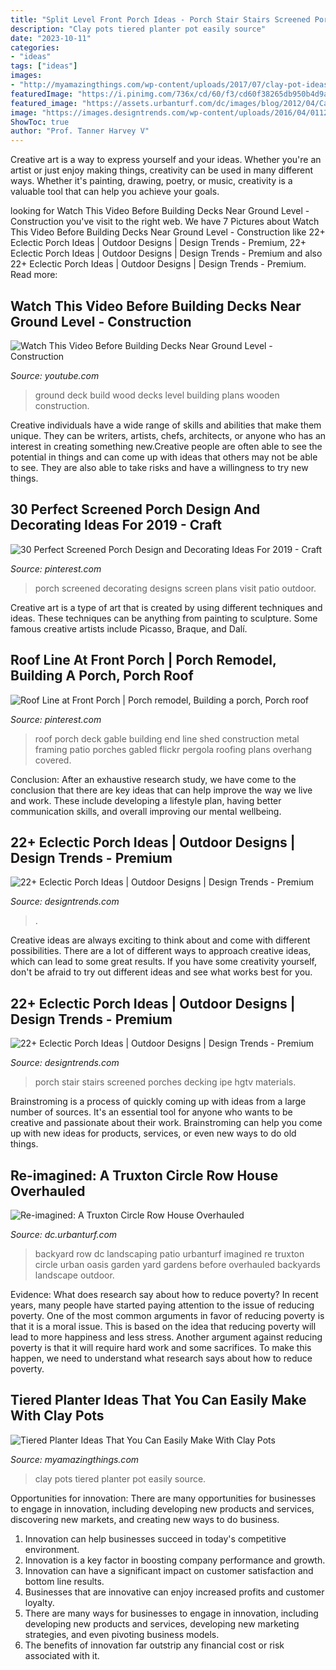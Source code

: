 ```yaml
---
title: "Split Level Front Porch Ideas - Porch Stair Stairs Screened Porches Decking Ipe Hgtv Materials"
description: "Clay pots tiered planter pot easily source"
date: "2023-10-11"
categories:
- "ideas"
tags: ["ideas"]
images:
- "http://myamazingthings.com/wp-content/uploads/2017/07/clay-pot-ideas-5.jpeg"
featuredImage: "https://i.pinimg.com/736x/cd/60/f3/cd60f38265db950b4d9a1e2b6303ec15.jpg"
featured_image: "https://assets.urbanturf.com/dc/images/blog/2012/04/Capital_pixel_27N_backyard.jpg"
image: "https://images.designtrends.com/wp-content/uploads/2016/04/01124837/decor-for-small-front-porch.jpg"
ShowToc: true
author: "Prof. Tanner Harvey V"
---
```



Creative art is a way to express yourself and your ideas. Whether you're an artist or just enjoy making things, creativity can be used in many different ways. Whether it's painting, drawing, poetry, or music, creativity is a valuable tool that can help you achieve your goals.

	

		
looking for Watch This Video Before Building Decks Near Ground Level - Construction you've visit to the right web. We have 7 Pictures about Watch This Video Before Building Decks Near Ground Level - Construction like 22+ Eclectic Porch Ideas | Outdoor Designs | Design Trends - Premium, 22+ Eclectic Porch Ideas | Outdoor Designs | Design Trends - Premium and also 22+ Eclectic Porch Ideas | Outdoor Designs | Design Trends - Premium. Read more:
		
    
## Watch This Video Before Building Decks Near Ground Level - Construction

<img loading=lazy src="https://i.ytimg.com/vi/BRwSEKnI5NE/maxresdefault.jpg" onerror="this.onerror=null;this.src='https://tse3.mm.bing.net/th?id=OIP.oloA75yhZ-izaTgRZXrzswHaEK&amp;pid=15.1';" alt="Watch This Video Before Building Decks Near Ground Level - Construction">

_Source: youtube.com_

>ground deck build wood decks level building plans wooden construction. 

	

Creative individuals have a wide range of skills and abilities that make them unique. They can be writers, artists, chefs, architects, or anyone who has an interest in creating something new.Creative people are often able to see the potential in things and can come up with ideas that others may not be able to see. They are also able to take risks and have a willingness to try new things.

    
## 30 Perfect Screened Porch Design And Decorating Ideas For 2019 - Craft

<img loading=lazy src="https://i.pinimg.com/736x/cd/60/f3/cd60f38265db950b4d9a1e2b6303ec15.jpg" onerror="this.onerror=null;this.src='https://tse4.mm.bing.net/th?id=OIP.CnaNxxXU3xd_s_wULFtQegHaLF&amp;pid=15.1';" alt="30 Perfect Screened Porch Design and Decorating Ideas For 2019 - Craft">

_Source: pinterest.com_

>porch screened decorating designs screen plans visit patio outdoor. 

	

Creative art is a type of art that is created by using different techniques and ideas. These techniques can be anything from painting to sculpture. Some famous creative artists include Picasso, Braque, and Dalí.

    
## Roof Line At Front Porch | Porch Remodel, Building A Porch, Porch Roof

<img loading=lazy src="https://i.pinimg.com/736x/f9/e6/6f/f9e66f2cda570c5dd829b84cb224c170--porch-cover-shed-roof.jpg" onerror="this.onerror=null;this.src='https://tse3.mm.bing.net/th?id=OIP.mfWXizhABGNhTUhCa2BQpgHaFE&amp;pid=15.1';" alt="Roof Line at Front Porch | Porch remodel, Building a porch, Porch roof">

_Source: pinterest.com_

>roof porch deck gable building end line shed construction metal framing patio porches gabled flickr pergola roofing plans overhang covered. 

	

Conclusion:
After an exhaustive research study, we have come to the conclusion that there are key ideas that can help improve the way we live and work. These include developing a lifestyle plan, having better communication skills, and overall improving our mental wellbeing.

    
## 22+ Eclectic Porch Ideas | Outdoor Designs | Design Trends - Premium

<img loading=lazy src="https://images.designtrends.com/wp-content/uploads/2016/04/01124837/decor-for-small-front-porch.jpg" onerror="this.onerror=null;this.src='https://tse3.mm.bing.net/th?id=OIP.ZndE8IWOQUndZ4hkXYLrKwHaJ4&amp;pid=15.1';" alt="22+ Eclectic Porch Ideas | Outdoor Designs | Design Trends - Premium">

_Source: designtrends.com_

>. 

	

Creative ideas are always exciting to think about and come with different possibilities. There are a lot of different ways to approach creative ideas, which can lead to some great results. If you have some creativity yourself, don't be afraid to try out different ideas and see what works best for you.

    
## 22+ Eclectic Porch Ideas | Outdoor Designs | Design Trends - Premium

<img loading=lazy src="https://images.designtrends.com/wp-content/uploads/2016/04/01131552/Wooden-Small-Porch-Deck-Ideas.jpeg" onerror="this.onerror=null;this.src='https://tse4.mm.bing.net/th?id=OIP.lUsbHYRHz2FbTIbvPNRVLQHaE8&amp;pid=15.1';" alt="22+ Eclectic Porch Ideas | Outdoor Designs | Design Trends - Premium">

_Source: designtrends.com_

>porch stair stairs screened porches decking ipe hgtv materials. 

	

Brainstroming is a process of quickly coming up with ideas from a large number of sources. It's an essential tool for anyone who wants to be creative and passionate about their work. Brainstroming can help you come up with new ideas for products, services, or even new ways to do old things.

    
## Re-imagined: A Truxton Circle Row House Overhauled

<img loading=lazy src="https://assets.urbanturf.com/dc/images/blog/2012/04/Capital_pixel_27N_backyard.jpg" onerror="this.onerror=null;this.src='https://tse2.mm.bing.net/th?id=OIP.fsQXSEBZC3T5ylNWoJUlMAHaFj&amp;pid=15.1';" alt="Re-imagined: A Truxton Circle Row House Overhauled">

_Source: dc.urbanturf.com_

>backyard row dc landscaping patio urbanturf imagined re truxton circle urban oasis garden yard gardens before overhauled backyards landscape outdoor. 

	

Evidence: What does research say about how to reduce poverty?
In recent years, many people have started paying attention to the issue of reducing poverty. One of the most common arguments in favor of reducing poverty is that it is a moral issue. This is based on the idea that reducing poverty will lead to more happiness and less stress. Another argument against reducing poverty is that it will require hard work and some sacrifices. To make this happen, we need to understand what research says about how to reduce poverty.

    
## Tiered Planter Ideas That You Can Easily Make With Clay Pots

<img loading=lazy src="http://myamazingthings.com/wp-content/uploads/2017/07/clay-pot-ideas-5.jpeg" onerror="this.onerror=null;this.src='https://tse4.mm.bing.net/th?id=OIP.E8Wz8UGR_xs_H9BitXGH0QHaLH&amp;pid=15.1';" alt="Tiered Planter Ideas That You Can Easily Make With Clay Pots">

_Source: myamazingthings.com_

>clay pots tiered planter pot easily source. 

	

Opportunities for innovation: There are many opportunities for businesses to engage in innovation, including developing new products and services, discovering new markets, and creating new ways to do business.
1. Innovation can help businesses succeed in today's competitive environment.
2. Innovation is a key factor in boosting company performance and growth.
3. Innovation can have a significant impact on customer satisfaction and bottom line results.
4. Businesses that are innovative can enjoy increased profits and customer loyalty.
5. There are many ways for businesses to engage in innovation, including developing new products and services, developing new marketing strategies, and even pivoting business models.
6. The benefits of innovation far outstrip any financial cost or risk associated with it.

